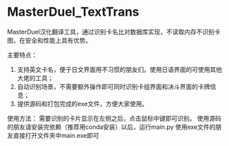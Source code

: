 # MasterDuel_TextTrans
MasterDuel汉化翻译工具，通过识别卡名比对数据库实现，不读取内存不识别卡图，在安全和性能上具有优势。

主要特点：
1.	支持英文卡名，便于日文界面用不习惯的朋友们。使用日语界面的可使用其他大佬的工具；
2.	自动识别场景，不需要额外操作即可同时识别卡组界面和决斗界面的卡牌信息；
3.	提供源码和打包完成的exe文件，方便大家使用。

使用方法：
需要识别的卡片显示在左侧之后，点击鼠标中键即可识别。
使用源码的朋友请安装完依赖（推荐用conda安装）以后，运行main.py
使用exe文件的朋友直接打开文件夹中main.exe即可
